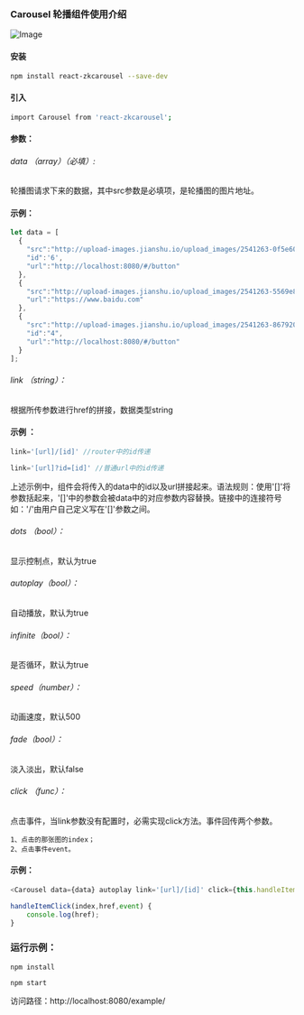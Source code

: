 ### Carousel 轮播组件使用介绍
![Image](http://upload-images.jianshu.io/upload_images/2541263-955700175b6cb000.gif?imageMogr2/auto-orient/strip)

#### 安装
```bash
npm install react-zkcarousel --save-dev
```

#### 引入

```bash
import Carousel from 'react-zkcarousel';
```

#### 参数：

###### data （array）（必填）:  
轮播图请求下来的数据，其中src参数是必填项，是轮播图的图片地址。

#### 示例：
```js
let data = [
  {
    "src":"http://upload-images.jianshu.io/upload_images/2541263-0f5e6044449875e1.jpg?imageMogr2/auto-orient/strip%7CimageView2/2/w/1240",
    "id":'6',
    "url":"http://localhost:8080/#/button"
  },
  {
    "src":"http://upload-images.jianshu.io/upload_images/2541263-5569e888aadf127a.jpg?imageMogr2/auto-orient/strip%7CimageView2/2/w/1240",
    "url":"https://www.baidu.com"
  },
  {
    "src":"http://upload-images.jianshu.io/upload_images/2541263-8679200d007b79c9.jpg?imageMogr2/auto-orient/strip%7CimageView2/2/w/1240",
    "id":"4",
    "url":"http://localhost:8080/#/button"
  }
];
```
###### link （string）：
根据所传参数进行href的拼接，数据类型string

#### 示例  ：
```js
link='[url]/[id]' //router中的id传递
```
```js
link='[url]?id=[id]' //普通url中的id传递
```
上述示例中，组件会将传入的data中的id以及url拼接起来。语法规则：使用'[]'将参数括起来，'[]'中的参数会被data中的对应参数内容替换。链接中的连接符号如：'/'由用户自己定义写在'[]'参数之间。

###### dots （bool）：
显示控制点，默认为true

###### autoplay（bool）：
自动播放，默认为true

###### infinite（bool）：
是否循环，默认为true

###### speed（number）：
动画速度，默认500

###### fade（bool）：
淡入淡出，默认false

###### click （func）：
点击事件，当link参数没有配置时，必需实现click方法。事件回传两个参数。

```
1、点击的那张图的index；
2、点击事件event。
```

#### 示例：

```js
<Carousel data={data} autoplay link='[url]/[id]' click={this.handleItemClick}/>
```
```js
handleItemClick(index,href,event) {
    console.log(href);
}
```
### 运行示例：

```
npm install
```
```
npm start
```
访问路径：http://localhost:8080/example/
